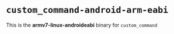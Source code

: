 # `custom_command-android-arm-eabi`

This is the **armv7-linux-androideabi** binary for `custom_command`
